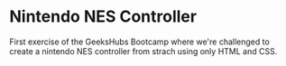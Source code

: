 # Nintendo NES Controller

First exercise of the GeeksHubs Bootcamp where we're challenged to create a nintendo NES controller from strach using only HTML and CSS.
